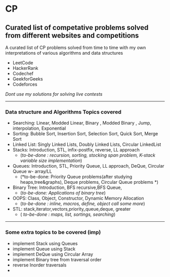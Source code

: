 # CP
Curated list of competative problems solved from different websites and competitions
----------
A curated list of CP problems solved from time to time with my own interpretations of various algorithms and data structures

- LeetCode
- HackerRank
- Codechef
- GeekforGeeks
- Codeforces

*Dont use my solutions for solving live contests*

----------
### Data structure and Algorithms Topics covered

- Searching:  Linear, Modded Linear, Binary , Modded Binary , Jump, interpolation, Exponential 
- Sorting:  Bubble Sort, Insertion Sort, Selection Sort, Quick Sort, Merge Sort
- Linked List: Singly Linked Lists, Doubly Linked Lists, Circular LinkedList
- Stacks: Introduction, STL, infix-postfix, reverse, LL approach 
	- (*to-be-done : recursion, sorting, stocking span problem, K-stack variable size implementation*)
- Queues: Introduction, STL, Priority Queue, LL approach, DeQue, Circular Queue w- array/LL 
	- (*to-be-done: Priority Queue problems(after studying heaps,tree&graphs), Deque problems, Circular Queue problems *)
- Binary Tree: Introduction, BFS recursive,BFS Queue,
	- (*to-be-done: Applications of binary tree*)
- OOPS: Class, Object, Constructor, Dynamic Memory Allocation  
	- (*to-be-done : inline, macros, define, object call some more*) 
- STL: stack,iterator,vectors,priority_queue,deque, greater 
	- ( *to-be-done : maps, list, sortings, searching*)


----------
### Some extra topics to be covered (imp)
- implement Stack using Queues
- implement Queue using Stack
- implement DeQue using Circular Array
- implement Binary tree from traversal order
- reverse Inorder traversals
- 


